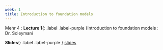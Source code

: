 ```yaml
---
week: 1
title: Introduction to foundation models
---
```


Mehr 4
: **Lecture 1**{: .label .label-purple }Introduction to foundation models
  : Dr. Soleymani

  **Slides**{: .label .label-purple } [slides](../assets/lectures/Introduction.pdf)